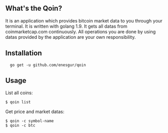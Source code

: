 ## What's the Qoin?  
It is an application which provides bitcoin market data to you through your terminal. It is written with golang 1.9. It gets all datas from coinmarketcap.com continuously. All operations you are done by using datas provided by the application are your own responsibility.
  
## Installation
	  go get -u github.com/enesgur/qoin

## Usage

List all coins:

	$ qoin list

Get price and market datas:

	$ qoin -c symbol-name
	$ qoin -c btc
